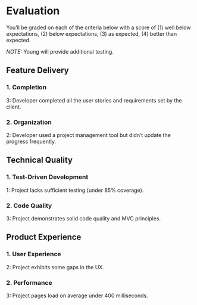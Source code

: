 # Evaluation

You’ll be graded on each of the criteria below with a score of (1) well below expectations, (2) below expectations, (3) as expected, (4) better than expected.

_NOTE:_ Young will provide additional testing.

## Feature Delivery

### 1. Completion

3: Developer completed all the user stories and requirements set by the client.

### 2. Organization

2: Developer used a project management tool but didn’t update the progress frequently.

## Technical Quality

### 1. Test-Driven Development

1: Project lacks sufficient testing (under 85% coverage).

### 2. Code Quality

3: Project demonstrates solid code quality and MVC principles.

## Product Experience

### 1. User Experience

2: Project exhibits some gaps in the UX.

### 2. Performance

3: Project pages load on average under 400 milliseconds.
